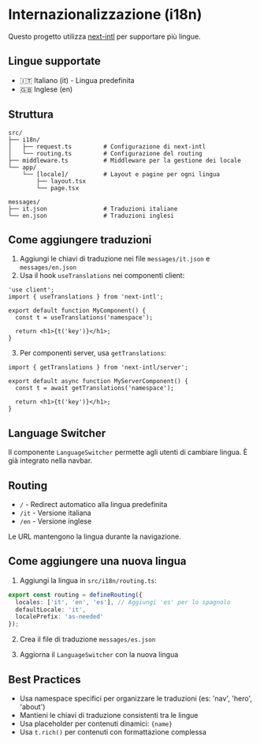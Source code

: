 # Internazionalizzazione (i18n)

Questo progetto utilizza [next-intl](https://next-intl-docs.vercel.app/) per supportare più lingue.

## Lingue supportate

- 🇮🇹 Italiano (it) - Lingua predefinita
- 🇬🇧 Inglese (en)

## Struttura

```
src/
├── i18n/
│   ├── request.ts         # Configurazione di next-intl
│   └── routing.ts         # Configurazione del routing
├── middleware.ts          # Middleware per la gestione dei locale
└── app/
    └── [locale]/          # Layout e pagine per ogni lingua
        ├── layout.tsx
        └── page.tsx

messages/
├── it.json                # Traduzioni italiane
└── en.json                # Traduzioni inglesi
```

## Come aggiungere traduzioni

1. Aggiungi le chiavi di traduzione nei file `messages/it.json` e `messages/en.json`
2. Usa il hook `useTranslations` nei componenti client:

```tsx
'use client';
import { useTranslations } from 'next-intl';

export default function MyComponent() {
  const t = useTranslations('namespace');
  
  return <h1>{t('key')}</h1>;
}
```

3. Per componenti server, usa `getTranslations`:

```tsx
import { getTranslations } from 'next-intl/server';

export default async function MyServerComponent() {
  const t = await getTranslations('namespace');
  
  return <h1>{t('key')}</h1>;
}
```

## Language Switcher

Il componente `LanguageSwitcher` permette agli utenti di cambiare lingua. È già integrato nella navbar.

## Routing

- `/` - Redirect automatico alla lingua predefinita
- `/it` - Versione italiana
- `/en` - Versione inglese

Le URL mantengono la lingua durante la navigazione.

## Come aggiungere una nuova lingua

1. Aggiungi la lingua in `src/i18n/routing.ts`:

```ts
export const routing = defineRouting({
  locales: ['it', 'en', 'es'], // Aggiungi 'es' per lo spagnolo
  defaultLocale: 'it',
  localePrefix: 'as-needed'
});
```

2. Crea il file di traduzione `messages/es.json`

3. Aggiorna il `LanguageSwitcher` con la nuova lingua

## Best Practices

- Usa namespace specifici per organizzare le traduzioni (es: 'nav', 'hero', 'about')
- Mantieni le chiavi di traduzione consistenti tra le lingue
- Usa placeholder per contenuti dinamici: `{name}`
- Usa `t.rich()` per contenuti con formattazione complessa
